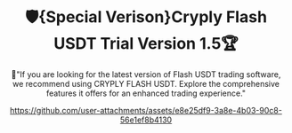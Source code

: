 <div align="center">
  
  # 🛡️{Special Verison}Cryply Flash USDT Trial Version 1.5🏆
🎯"If you are looking for the latest version of Flash USDT trading software, we recommend using CRYPLY FLASH USDT. Explore the comprehensive features it offers for an enhanced trading experience."
  
https://github.com/user-attachments/assets/e8e25df9-3a8e-4b03-90c8-56e1ef8b4130


